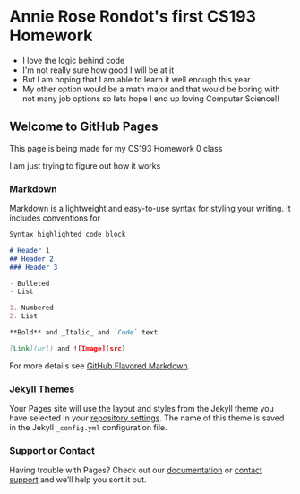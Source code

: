# Annie Rose Rondot's first CS193 Homework
- I love the logic behind code
- I'm not really sure how good I will be at it
- But I am hoping that I am able to learn it well enough this year
- My other option would be a math major and that would be boring with not many job options so lets hope I end up loving Computer Science!!

## Welcome to GitHub Pages

This page is being made for my CS193 Homework 0 class

I am just trying to figure out how it works

### Markdown

Markdown is a lightweight and easy-to-use syntax for styling your writing. It includes conventions for

```markdown
Syntax highlighted code block

# Header 1
## Header 2
### Header 3

- Bulleted
- List

1. Numbered
2. List

**Bold** and _Italic_ and `Code` text

[Link](url) and ![Image](src)
```

For more details see [GitHub Flavored Markdown](https://guides.github.com/features/mastering-markdown/).

### Jekyll Themes

Your Pages site will use the layout and styles from the Jekyll theme you have selected in your [repository settings](https://github.com/kalutes/CS193_Fall18_Lab1/settings). The name of this theme is saved in the Jekyll `_config.yml` configuration file.

### Support or Contact

Having trouble with Pages? Check out our [documentation](https://help.github.com/categories/github-pages-basics/) or [contact support](https://github.com/contact) and we’ll help you sort it out.
